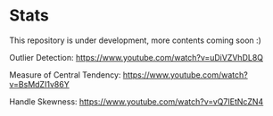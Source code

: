 # Stats

This repository is under development, more contents coming soon :)

Outlier Detection: https://www.youtube.com/watch?v=uDiVZVhDL8Q

Measure of Central Tendency: https://www.youtube.com/watch?v=BsMdZI1v86Y

Handle Skewness: https://www.youtube.com/watch?v=vQ7IEtNcZN4
